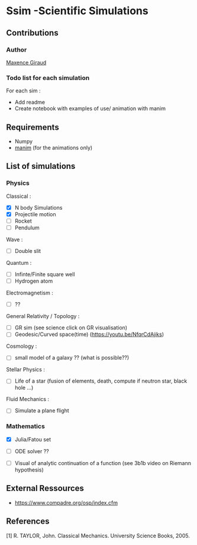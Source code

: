 # Ssim -Scientific Simulations

## Contributions
### Author
[Maxence Giraud](https://github.com/MaxenceGiraud/)

### Todo list for each simulation
For each sim :
* Add readme
* Create notebook with examples of use/ animation with manim

## Requirements 
* Numpy 
* [manim](https://github.com/ManimCommunity/manim) (for the animations only)

## List of simulations

### Physics
Classical : 
- [x] N body Simulations
- [x] Projectile motion
- [ ] Rocket
- [ ] Pendulum

Wave :
- [ ] Double slit

Quantum : 
- [ ] Infinte/Finite square well
- [ ] Hydrogen atom 

Electromagnetism :  
- [ ] ??

General Relativity / Topology :  
- [ ] GR sim (see science click on GR visualisation)
- [ ] Geodesic/Curved space(time) (<https://youtu.be/NfqrCdAjiks>)

Cosmology :  
- [ ] small model of a galaxy ?? (what is possible??)
    
Stellar Physics : 
- [ ] Life of a star (fusion of elements, death, compute if neutron star, black hole ...)

Fluid Mechanics :  
- [ ] Simulate a plane flight

### Mathematics

- [x] Julia/Fatou set
- [ ] ODE solver ??
- [ ] Visual of analytic continuation of a function (see 3b1b video on Riemann hypothesis)


## External Ressources 
- <https://www.compadre.org/osp/index.cfm>

## References

[1] R. TAYLOR, John. Classical Mechanics. University Science Books, 2005.   

[//]: # ([2] J. GRIFFITHS, David. Introduction to Electrodynamics. Pearson Education Limited, 2013.    
[3] SHANKAR, R.. Principles of Quantum Mechanics. Springer US, 2011.    
[4] J. GRIFFITHS, David y F. SCHROETER,  Darrell. Introduction to Quantum Mechanics. Cambridge University Press, 2018.    
[4] K. KUNDU, Pijush y M. COHEN,  Ira. Fluid Mechanics. Elsevier, 2001.   
[5] NEEDHAM, Tristan. Visual Complex Analysis. Clarendon Press, 1998.    
[6] CARROLL, Sean. Spacetime and Geometry: An Introduction to General Relativity. Pearson, 2003.) 


